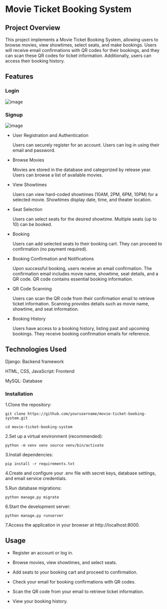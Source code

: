 # Movie Ticket Booking System
## Project Overview 
This project implements a Movie Ticket Booking System, allowing users to browse movies, view showtimes, select seats, and make bookings. Users will receive email confirmations with QR codes for their bookings, and they can scan these QR codes for ticket information. Additionally, users can access their booking history.

## Features
### Login
![image](https://github.com/devdarsshan/Movie_Ticket_booking/assets/75977040/b4c0bed3-39d4-4c3d-946e-3fcd8ab46fea)
### Signup
![image](https://github.com/devdarsshan/Movie_Ticket_booking/assets/75977040/1c669cd0-49e9-4a0f-b237-e66e6b82dde5)

- User Registration and Authentication

  Users can securely register for an account. 
  Users can log in using their email and password.
- Browse Movies 

   Movies are stored in the database and categorized by release year. Users can browse a list of available movies.

- View Showtimes 
  
   Users can view hard-coded showtimes (10AM, 2PM, 6PM, 10PM) for a selected movie. Showtimes display date, time, and theater location.
- Seat Selection

     Users can select seats for the desired showtime. Multiple seats (up to 10) can be booked.

- Booking 

    Users can add selected seats to their booking cart. They can proceed to confirmation (no payment required).

- Booking Confirmation and Notifications 

    Upon successful booking, users receive an email confirmation. The confirmation email includes movie name, showtime, seat details, and a QR code. QR code contains essential booking information.
- QR Code Scanning

     Users can scan the QR code from their confirmation email to retrieve ticket information. Scanning provides details such as movie name, showtime, and seat information.
- Booking History 

    Users have access to a booking history, listing past and upcoming bookings. They receive booking confirmation emails for reference.

## Technologies Used 
Django: Backend framework 

HTML, CSS, JavaScript: Frontend 

MySQL: Database

### Installation 
1.Clone the repository: 

    git clone https://github.com/yourusername/movie-ticket-booking-system.git 

    cd movie-ticket-booking-system 

2.Set up a virtual environment (recommended): 

    python -m venv venv source venv/bin/activate

3.Install dependencies: 

    pip install -r requirements.txt 

4.Create and configure your .env file with secret keys, database settings, and email service credentials. 

5.Run database migrations:

    python manage.py migrate 
 
6.Start the development server:

    python manage.py runserver 
 
7.Access the application in your browser at http://localhost:8000.

## Usage 

- Register an account or log in. 

- Browse movies, view showtimes, and select seats. 

- Add seats to your booking cart and proceed to confirmation. 

- Check your email for booking confirmations with QR codes. 

- Scan the QR code from your email to retrieve ticket information. 

- View your booking history.
